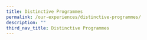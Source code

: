 ```yaml
---
title: Distinctive Programmes
permalink: /our-experiences/distinctive-programmes/
description: ""
third_nav_title: Distinctive Programmes
---
```

